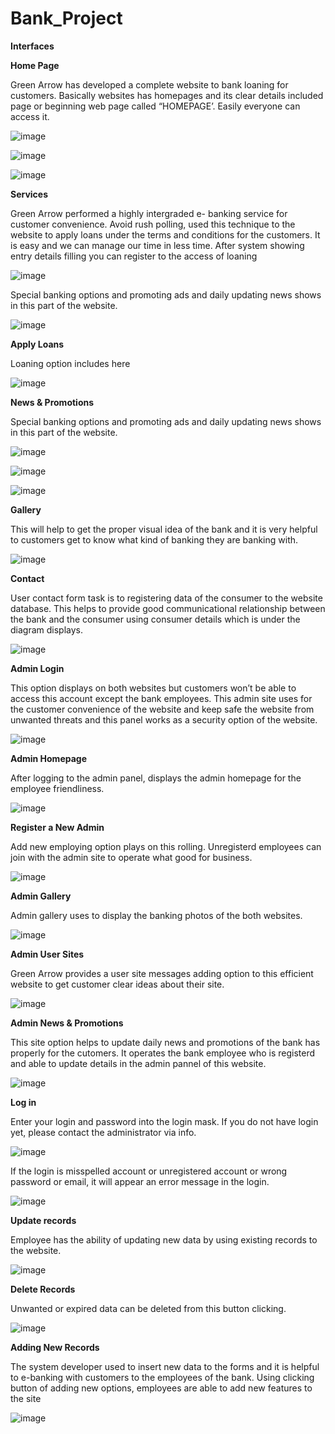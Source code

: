 # Bank_Project

<b>Interfaces</b>

<b>Home Page</b>

Green Arrow has developed a complete website to bank loaning for customers. Basically websites has homepages and its clear details included page or beginning web page called “HOMEPAGE’. Easily everyone can access it.

![image](https://user-images.githubusercontent.com/69201980/121138815-b3d83b00-c855-11eb-8043-f1291cc1f0b5.png)

![image](https://user-images.githubusercontent.com/69201980/121138877-c5b9de00-c855-11eb-83bd-14e234d12a65.png)

![image](https://user-images.githubusercontent.com/69201980/121138891-c8b4ce80-c855-11eb-8b3a-d5b100f61198.png)

<b>Services</b>

Green Arrow performed a highly intergraded e- banking service for customer convenience. Avoid rush polling, used this technique to the website to apply loans under the terms and conditions for the customers. It is easy and we can manage our time in less time. After system showing entry details filling you can register to the access of loaning

![image](https://user-images.githubusercontent.com/69201980/121138895-cbafbf00-c855-11eb-9f62-d97a083c663c.png)

Special banking options and promoting ads and daily updating news shows in this part of the website.

![image](https://user-images.githubusercontent.com/69201980/121138906-ce121900-c855-11eb-9cda-e841f12b88f1.png)

<b>Apply Loans</b>

Loaning option includes here

![image](https://user-images.githubusercontent.com/69201980/121138917-d1a5a000-c855-11eb-9c3b-b33853287cc5.png)

<b>News & Promotions</b>

Special banking options and promoting ads and daily updating news shows in this part of the website.

![image](https://user-images.githubusercontent.com/69201980/121138926-d407fa00-c855-11eb-8783-f2a46cb45942.png)

![image](https://user-images.githubusercontent.com/69201980/121138930-d66a5400-c855-11eb-85fc-25f6437e6bd7.png)

![image](https://user-images.githubusercontent.com/69201980/121138942-d9654480-c855-11eb-8752-b7453fcb08a3.png)

<b>Gallery</b>

This will help to get the proper visual idea of the bank and it is very helpful to customers get to know what kind of banking they are banking with.

![image](https://user-images.githubusercontent.com/69201980/121138949-db2f0800-c855-11eb-9080-471ad2540838.png)

<b>Contact</b>

User contact form task is to registering data of the consumer to the website database. This helps to provide good communicational relationship between the bank and the consumer using consumer details which is under the diagram displays.


![image](https://user-images.githubusercontent.com/69201980/121138959-de29f880-c855-11eb-842c-94560cef1cb6.png)

<b>Admin Login</b>

This option displays on both websites but customers won’t be able to access this account except the bank employees. This admin site uses for the customer convenience of the website and keep safe the website from unwanted threats and this panel works as a security option of the website.

![image](https://user-images.githubusercontent.com/69201980/121138973-e08c5280-c855-11eb-90e7-313572dd85da.png)

<b>Admin Homepage</b>

After logging to the admin panel, displays the admin homepage for the employee friendliness.


![image](https://user-images.githubusercontent.com/69201980/121138981-e3874300-c855-11eb-9108-bb182b7d3659.png)

<b>Register a New Admin</b>

Add new employing option plays on this rolling. Unregisterd employees can join with the admin site to operate what good for business.  

![image](https://user-images.githubusercontent.com/69201980/121138993-e6823380-c855-11eb-87b5-e6c4627393a3.png)

<b>Admin Gallery</b>

Admin gallery uses to display the banking photos of the both websites. 

![image](https://user-images.githubusercontent.com/69201980/121139011-ea15ba80-c855-11eb-88b7-d152507b4461.png)

<b>Admin User Sites</b>

Green Arrow provides a user site messages adding option to this efficient website to get customer clear ideas about their site.

![image](https://user-images.githubusercontent.com/69201980/121139022-eda94180-c855-11eb-9d5d-fff5d2bd26a6.png)

<b>Admin News & Promotions</b>

This site option helps to update daily news and promotions of the bank has properly for the cutomers. It operates the bank employee who is registerd and able to update details in the admin pannel of this website.

![image](https://user-images.githubusercontent.com/69201980/121139034-f13cc880-c855-11eb-978a-9fb331cc1a92.png)
  
<b>Log in </b>

Enter your login and password into the login mask. If you do not have login yet, please contact the administrator via info.

![image](https://user-images.githubusercontent.com/69201980/121139054-f6017c80-c855-11eb-8790-1787af54e22e.png)

If the login is misspelled account or unregistered account or wrong password or email, it will appear an error message in the login.

![image](https://user-images.githubusercontent.com/69201980/121139061-fa2d9a00-c855-11eb-9505-5f92f99253d0.png)

<b>Update records</b>

Employee has the ability of updating new data by using existing records to the website.

![image](https://user-images.githubusercontent.com/69201980/121139074-fdc12100-c855-11eb-8944-7087a0ca82a4.png)

<b>Delete Records</b>

Unwanted or expired data can be deleted from this button clicking.

![image](https://user-images.githubusercontent.com/69201980/121139088-01ed3e80-c856-11eb-873e-c9844cccb00b.png)

<b>Adding New Records</b>

The system developer used to insert new data to the forms and it is helpful to e-banking with customers to the employees of the bank. Using clicking button of adding new options, employees are able to add new features to the site 


![image](https://user-images.githubusercontent.com/69201980/121139097-04e82f00-c856-11eb-8c7c-8e29c47df8b5.png)








